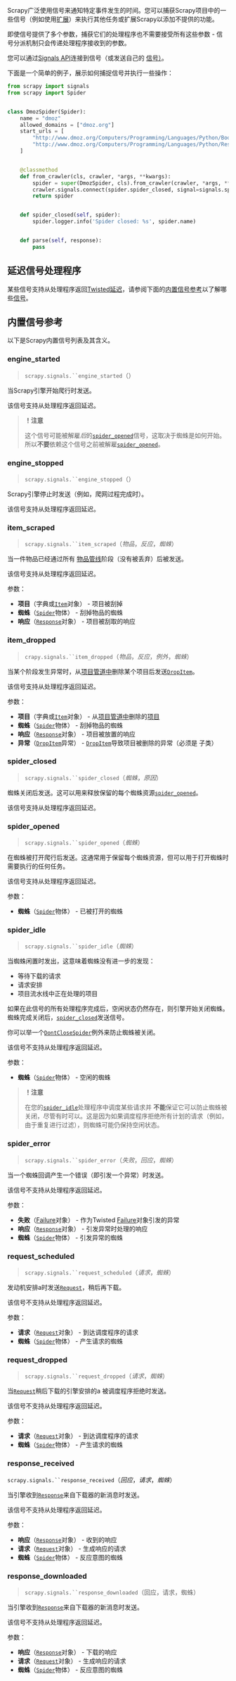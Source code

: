Scrapy广泛使用信号来通知特定事件发生的时间。您可以捕获Scrapy项目中的一些信号（例如使用[扩展](https://doc.scrapy.org/en/latest/topics/extensions.html#topics-extensions)）来执行其他任务或扩展Scrapy以添加不提供的功能。

即使信号提供了多个参数，捕获它们的处理程序也不需要接受所有这些参数 - 信号分派机制只会传递处理程序接收到的参数。

您可以通过[Signals API](https://doc.scrapy.org/en/latest/topics/api.html#topics-api-signals)连接到信号（或发送自己的 [信号）](https://doc.scrapy.org/en/latest/topics/api.html#topics-api-signals)。

下面是一个简单的例子，展示如何捕捉信号并执行一些操作：

```python
from scrapy import signals
from scrapy import Spider


class DmozSpider(Spider):
    name = "dmoz"
    allowed_domains = ["dmoz.org"]
    start_urls = [
        "http://www.dmoz.org/Computers/Programming/Languages/Python/Books/",
        "http://www.dmoz.org/Computers/Programming/Languages/Python/Resources/",
    ]


    @classmethod
    def from_crawler(cls, crawler, *args, **kwargs):
        spider = super(DmozSpider, cls).from_crawler(crawler, *args, **kwargs)
        crawler.signals.connect(spider.spider_closed, signal=signals.spider_closed)
        return spider


    def spider_closed(self, spider):
        spider.logger.info('Spider closed: %s', spider.name)


    def parse(self, response):
        pass
```

## 延迟信号处理程序

某些信号支持从处理程序返回[Twisted延迟](https://twistedmatrix.com/documents/current/core/howto/defer.html)，请参阅下面的[内置信号参考](https://doc.scrapy.org/en/latest/topics/signals.html#topics-signals-ref)以了解哪些[信号](https://doc.scrapy.org/en/latest/topics/signals.html#topics-signals-ref)。

## 内置信号参考

以下是Scrapy内置信号列表及其含义。

### engine_started

>`scrapy.signals.``engine_started`（）

当Scrapy引擎开始爬行时发送。

该信号支持从处理程序返回延迟。

> **！注意**
>
> 这个信号可能被解雇*后*的[`spider_opened`](https://doc.scrapy.org/en/latest/topics/signals.html#std:signal-spider_opened)信号，这取决于蜘蛛是如何开始。所以**不要**依赖这个信号之前被解雇[`spider_opened`](https://doc.scrapy.org/en/latest/topics/signals.html#std:signal-spider_opened)。

### engine_stopped

>`scrapy.signals.``engine_stopped`（）

Scrapy引擎停止时发送（例如，爬网过程完成时）。

该信号支持从处理程序返回延迟。

### item_scraped

>`scrapy.signals.``item_scraped`（*物品*，*反应*，*蜘蛛*）

当一件物品已经通过所有 [物品管线](https://doc.scrapy.org/en/latest/topics/item-pipeline.html#topics-item-pipeline)阶段（没有被丢弃）后被发送。

该信号支持从处理程序返回延迟。

参数：

- **项目**（字典或[`Item`](https://doc.scrapy.org/en/latest/topics/items.html#scrapy.item.Item)对象） - 项目被刮掉
- **蜘蛛**（[`Spider`](https://doc.scrapy.org/en/latest/topics/spiders.html#scrapy.spiders.Spider)物体） - 刮掉物品的蜘蛛
- **响应**（[`Response`](https://doc.scrapy.org/en/latest/topics/request-response.html#scrapy.http.Response)对象） - 项目被刮取的响应

### item_dropped

>`crapy.signals.``item_dropped`（*物品*，*反应*，*例外*，*蜘蛛*）

当某个阶段发生异常时，从[项目管道中](https://doc.scrapy.org/en/latest/topics/item-pipeline.html#topics-item-pipeline)删除某个项目后发送[`DropItem`](https://doc.scrapy.org/en/latest/topics/exceptions.html#scrapy.exceptions.DropItem)。

该信号支持从处理程序返回延迟。

参数：

- **项目**（字典或[`Item`](https://doc.scrapy.org/en/latest/topics/items.html#scrapy.item.Item)对象） - 从[项目管道中](https://doc.scrapy.org/en/latest/topics/item-pipeline.html#topics-item-pipeline)删除的[项目](https://doc.scrapy.org/en/latest/topics/item-pipeline.html#topics-item-pipeline)
- **蜘蛛**（[`Spider`](https://doc.scrapy.org/en/latest/topics/spiders.html#scrapy.spiders.Spider)物体） - 刮掉物品的蜘蛛
- **响应**（[`Response`](https://doc.scrapy.org/en/latest/topics/request-response.html#scrapy.http.Response)对象） - 项目被放置的响应
- **异常**（[`DropItem`](https://doc.scrapy.org/en/latest/topics/exceptions.html#scrapy.exceptions.DropItem)异常） - [`DropItem`](https://doc.scrapy.org/en/latest/topics/exceptions.html#scrapy.exceptions.DropItem)导致项目被删除的异常（必须是 子类）

### spider_closed

>`scrapy.signals.``spider_closed`（*蜘蛛*，*原因*）

蜘蛛关闭后发送。这可以用来释放保留的每个蜘蛛资源[`spider_opened`](https://doc.scrapy.org/en/latest/topics/signals.html#std:signal-spider_opened)。

该信号支持从处理程序返回延迟。

### spider_opened

>`scrapy.signals.``spider_opened`（*蜘蛛*）

在蜘蛛被打开爬行后发送。这通常用于保留每个蜘蛛资源，但可以用于打开蜘蛛时需要执行的任何任务。

该信号支持从处理程序返回延迟。

参数：

- **蜘蛛**（[`Spider`](https://doc.scrapy.org/en/latest/topics/spiders.html#scrapy.spiders.Spider)物体） - 已被打开的蜘蛛

### spider_idle

>`scrapy.signals.``spider_idle`（*蜘蛛*）

当蜘蛛闲置时发出，这意味着蜘蛛没有进一步的发现：

- 等待下载的请求
- 请求安排
- 项目流水线中正在处理的项目

如果在此信号的所有处理程序完成后，空闲状态仍然存在，则引擎开始关闭蜘蛛。蜘蛛完成关闭后，[`spider_closed`](https://doc.scrapy.org/en/latest/topics/signals.html#std:signal-spider_closed)发送信号。

你可以举一个[`DontCloseSpider`](https://doc.scrapy.org/en/latest/topics/exceptions.html#scrapy.exceptions.DontCloseSpider)例外来防止蜘蛛被关闭。

该信号不支持从处理程序返回延迟。

参数：

- **蜘蛛**（[`Spider`](https://doc.scrapy.org/en/latest/topics/spiders.html#scrapy.spiders.Spider)物体） - 空闲的蜘蛛

> **！注意**
>
> 在您的[`spider_idle`](https://doc.scrapy.org/en/latest/topics/signals.html#std:signal-spider_idle)处理程序中调度某些请求并 **不能**保证它可以防止蜘蛛被关闭，尽管有时可以。这是因为如果调度程序拒绝所有计划的请求（例如，由于重复进行过滤），则蜘蛛可能仍保持空闲状态。

### spider_error

>`scrapy.signals.``spider_error`（*失败*，*回应*，*蜘蛛*）

当一个蜘蛛回调产生一个错误（即引发一个异常）时发送。

该信号不支持从处理程序返回延迟。

参数：

- **失败**（[Failure](https://twistedmatrix.com/documents/current/api/twisted.python.failure.Failure.html)对象） - 作为Twisted [Failure](https://twistedmatrix.com/documents/current/api/twisted.python.failure.Failure.html)对象引发的异常
- **响应**（[`Response`](https://doc.scrapy.org/en/latest/topics/request-response.html#scrapy.http.Response)对象） - 引发异常时处理的响应
- **蜘蛛**（[`Spider`](https://doc.scrapy.org/en/latest/topics/spiders.html#scrapy.spiders.Spider)物体） - 引发异常的蜘蛛

### request_scheduled

>`scrapy.signals.``request_scheduled`（*请求*，*蜘蛛*）

发动机安排a时发送[`Request`](https://doc.scrapy.org/en/latest/topics/request-response.html#scrapy.http.Request)，稍后再下载。

该信号不支持从处理程序返回延迟。

参数：

- **请求**（[`Request`](https://doc.scrapy.org/en/latest/topics/request-response.html#scrapy.http.Request)对象） - 到达调度程序的请求
- **蜘蛛**（[`Spider`](https://doc.scrapy.org/en/latest/topics/spiders.html#scrapy.spiders.Spider)物体） - 产生请求的蜘蛛

### request_dropped

>`scrapy.signals.``request_dropped`（*请求*，*蜘蛛*）

当[`Request`](https://doc.scrapy.org/en/latest/topics/request-response.html#scrapy.http.Request)稍后下载的引擎安排的a 被调度程序拒绝时发送。

该信号不支持从处理程序返回延迟。

参数：

- **请求**（[`Request`](https://doc.scrapy.org/en/latest/topics/request-response.html#scrapy.http.Request)对象） - 到达调度程序的请求
- **蜘蛛**（[`Spider`](https://doc.scrapy.org/en/latest/topics/spiders.html#scrapy.spiders.Spider)物体） - 产生请求的蜘蛛

### response_received

`scrapy.signals.``response_received`（*回应*，*请求*，*蜘蛛*）

当引擎收到[`Response`](https://doc.scrapy.org/en/latest/topics/request-response.html#scrapy.http.Response)来自下载器的新消息时发送。

该信号不支持从处理程序返回延迟。

参数：

- **响应**（[`Response`](https://doc.scrapy.org/en/latest/topics/request-response.html#scrapy.http.Response)对象） - 收到的响应
- **请求**（[`Request`](https://doc.scrapy.org/en/latest/topics/request-response.html#scrapy.http.Request)对象） - 生成响应的请求
- **蜘蛛**（[`Spider`](https://doc.scrapy.org/en/latest/topics/spiders.html#scrapy.spiders.Spider)物体） - 反应意图的蜘蛛

### response_downloaded

> `scrapy.signals.``response_downloaded`（回应，请求，蜘蛛）

当引擎收到[`Response`](https://doc.scrapy.org/en/latest/topics/request-response.html#scrapy.http.Response)来自下载器的新消息时发送。

该信号不支持从处理程序返回延迟。

参数：

- **响应**（[`Response`](https://doc.scrapy.org/en/latest/topics/request-response.html#scrapy.http.Response)对象） - 下载的响应
- **请求**（[`Request`](https://doc.scrapy.org/en/latest/topics/request-response.html#scrapy.http.Request)对象） - 生成响应的请求
- **蜘蛛**（[`Spider`](https://doc.scrapy.org/en/latest/topics/spiders.html#scrapy.spiders.Spider)物体） - 反应意图的蜘蛛

